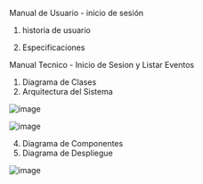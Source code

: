 Manual de Usuario - inicio de sesión
1. historia de usuario

2. Especificaciones


Manual Tecnico - Inicio de Sesion y Listar Eventos
1. Diagrama de Clases
2. Arquitectura del Sistema

![image](https://github.com/user-attachments/assets/dd77e382-fdfa-4fa1-bca5-a063327f6d81)

![image](https://github.com/user-attachments/assets/fcf08d28-ad30-44d4-873a-b3b4ec800ba1)

4. Diagrama de Componentes
5. Diagrama de Despliegue

![image](https://github.com/user-attachments/assets/c5c7cde7-e325-4921-91e2-2de372012335)

